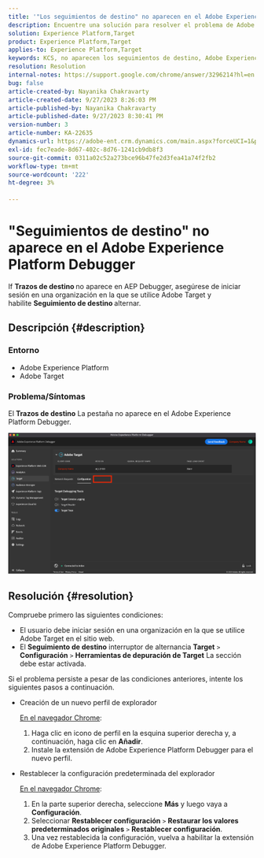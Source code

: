 ```yaml
---
title: '"Los seguimientos de destino" no aparecen en el Adobe Experience Platform Debugger'
description: Encuentre una solución para resolver el problema de Adobe Target en el que "Seguimiento de objetivos" no aparezca en AEP Debugger. Active la opción "Seguimientos de destino".
solution: Experience Platform,Target
product: Experience Platform,Target
applies-to: Experience Platform,Target
keywords: KCS, no aparecen los seguimientos de destino, Adobe Experience Platform, Debugger
resolution: Resolution
internal-notes: https://support.google.com/chrome/answer/3296214?hl=en
bug: false
article-created-by: Nayanika Chakravarty
article-created-date: 9/27/2023 8:26:03 PM
article-published-by: Nayanika Chakravarty
article-published-date: 9/27/2023 8:30:41 PM
version-number: 3
article-number: KA-22635
dynamics-url: https://adobe-ent.crm.dynamics.com/main.aspx?forceUCI=1&pagetype=entityrecord&etn=knowledgearticle&id=b9402013-745d-ee11-be6f-6045bd006149
exl-id: fec7eade-8d67-402c-8d76-1241cb9db8f3
source-git-commit: 0311a02c52a273bce96b47fe2d3fea41a74f2fb2
workflow-type: tm+mt
source-wordcount: '222'
ht-degree: 3%

---
```


# &quot;Seguimientos de destino&quot; no aparece en el Adobe Experience Platform Debugger


If <b>Trazos de destino </b>no aparece en AEP Debugger, asegúrese de iniciar sesión en una organización en la que se utilice Adobe Target y habilite <b>Seguimiento de destino </b>alternar.

## Descripción {#description}


### Entorno

- Adobe Experience Platform
- Adobe Target


### Problema/Síntomas

El <b>Trazos de destino</b> La pestaña no aparece en el Adobe Experience Platform Debugger.

![](assets/___2a9537b2-745d-ee11-be6f-6045bd006149___.png)


## Resolución {#resolution}


Compruebe primero las siguientes condiciones:

- El usuario debe iniciar sesión en una organización en la que se utilice Adobe Target en el sitio web.
- El <b>Seguimiento de destino</b> interruptor de alternancia <b>Target</b> `>`  <b>Configuración</b> `>`  <b>Herramientas de depuración de Target</b> La sección debe estar activada.


Si el problema persiste a pesar de las condiciones anteriores, intente los siguientes pasos a continuación.

- Creación de un nuevo perfil de explorador

  <u>En el navegador Chrome</u>:

   1. Haga clic en icono de perfil en la esquina superior derecha y, a continuación, haga clic en <b>Añadir</b>.
   2. Instale la extensión de Adobe Experience Platform Debugger para el nuevo perfil.
- Restablecer la configuración predeterminada del explorador

  <u>En el navegador Chrome</u>:

   1. En la parte superior derecha, seleccione <b>Más</b> y luego vaya a <b>Configuración</b>.
   2. Seleccionar <b>Restablecer configuración</b> `>`  <b>Restaurar los valores predeterminados originales</b> `>`  <b>Restablecer configuración</b>.
   3. Una vez restablecida la configuración, vuelva a habilitar la extensión de Adobe Experience Platform Debugger.

